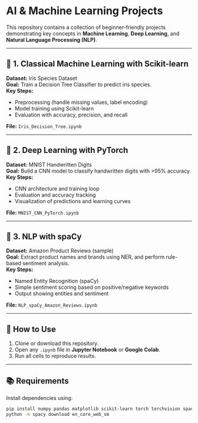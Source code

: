 # AI & Machine Learning Projects

This repository contains a collection of beginner-friendly projects demonstrating key concepts in **Machine Learning**, **Deep Learning**, and **Natural Language Processing (NLP)**.

---

## 🧩 1. Classical Machine Learning with Scikit-learn
**Dataset:** Iris Species Dataset  
**Goal:** Train a Decision Tree Classifier to predict iris species.  
**Key Steps:**
- Preprocessing (handle missing values, label encoding)
- Model training using Scikit-learn
- Evaluation with accuracy, precision, and recall

**File:** `Iris_Decision_Tree.ipynb`

---

## 🧠 2. Deep Learning with PyTorch
**Dataset:** MNIST Handwritten Digits  
**Goal:** Build a CNN model to classify handwritten digits with >95% accuracy.  
**Key Steps:**
- CNN architecture and training loop
- Evaluation and accuracy tracking
- Visualization of predictions and learning curves

**File:** `MNIST_CNN_PyTorch.ipynb`

---

## 💬 3. NLP with spaCy
**Dataset:** Amazon Product Reviews (sample)  
**Goal:** Extract product names and brands using NER, and perform rule-based sentiment analysis.  
**Key Steps:**
- Named Entity Recognition (spaCy)
- Simple sentiment scoring based on positive/negative keywords
- Output showing entities and sentiment

**File:** `NLP_spaCy_Amazon_Reviews.ipynb`

---

## 🚀 How to Use
1. Clone or download this repository.  
2. Open any `.ipynb` file in **Jupyter Notebook** or **Google Colab**.  
3. Run all cells to reproduce results.

---

## 📚 Requirements
Install dependencies using:
```bash
pip install numpy pandas matplotlib scikit-learn torch torchvision spacy
python -m spacy download en_core_web_sm
